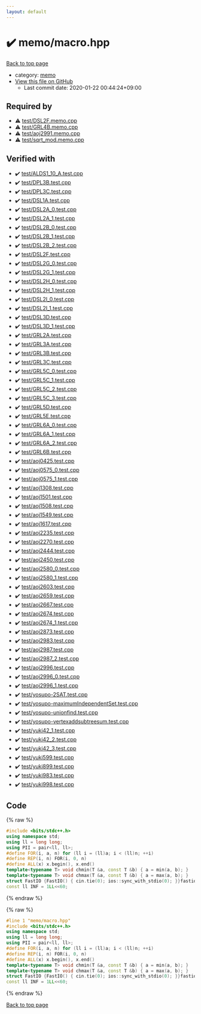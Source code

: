 ```yaml
---
layout: default
---
```


<!-- mathjax config similar to math.stackexchange -->
<script type="text/javascript" async
  src="https://cdnjs.cloudflare.com/ajax/libs/mathjax/2.7.5/MathJax.js?config=TeX-MML-AM_CHTML">
</script>
<script type="text/x-mathjax-config">
  MathJax.Hub.Config({
    TeX: { equationNumbers: { autoNumber: "AMS" }},
    tex2jax: {
      inlineMath: [ ['$','$'] ],
      processEscapes: true
    },
    "HTML-CSS": { matchFontHeight: false },
    displayAlign: "left",
    displayIndent: "2em"
  });
</script>

<script type="text/javascript" src="https://cdnjs.cloudflare.com/ajax/libs/jquery/3.4.1/jquery.min.js"></script>
<script src="https://cdn.jsdelivr.net/npm/jquery-balloon-js@1.1.2/jquery.balloon.min.js" integrity="sha256-ZEYs9VrgAeNuPvs15E39OsyOJaIkXEEt10fzxJ20+2I=" crossorigin="anonymous"></script>
<script type="text/javascript" src="../../assets/js/copy-button.js"></script>
<link rel="stylesheet" href="../../assets/css/copy-button.css" />


# :heavy_check_mark: memo/macro.hpp

<a href="../../index.html">Back to top page</a>

* category: <a href="../../index.html#d504a5ea65b088497578bdd812714d51">memo</a>
* <a href="{{ site.github.repository_url }}/blob/master/memo/macro.hpp">View this file on GitHub</a>
    - Last commit date: 2020-01-22 00:44:24+09:00




## Required by

* :warning: <a href="../test/DSL2F.memo.cpp.html">test/DSL2F.memo.cpp</a>
* :warning: <a href="../test/GRL4B.memo.cpp.html">test/GRL4B.memo.cpp</a>
* :warning: <a href="../test/aoj2991.memo.cpp.html">test/aoj2991.memo.cpp</a>
* :warning: <a href="../test/sqrt_mod.memo.cpp.html">test/sqrt_mod.memo.cpp</a>


## Verified with

* :heavy_check_mark: <a href="../../verify/test/ALDS1_10_A.test.cpp.html">test/ALDS1_10_A.test.cpp</a>
* :heavy_check_mark: <a href="../../verify/test/DPL3B.test.cpp.html">test/DPL3B.test.cpp</a>
* :heavy_check_mark: <a href="../../verify/test/DPL3C.test.cpp.html">test/DPL3C.test.cpp</a>
* :heavy_check_mark: <a href="../../verify/test/DSL1A.test.cpp.html">test/DSL1A.test.cpp</a>
* :heavy_check_mark: <a href="../../verify/test/DSL2A_0.test.cpp.html">test/DSL2A_0.test.cpp</a>
* :heavy_check_mark: <a href="../../verify/test/DSL2A_1.test.cpp.html">test/DSL2A_1.test.cpp</a>
* :heavy_check_mark: <a href="../../verify/test/DSL2B_0.test.cpp.html">test/DSL2B_0.test.cpp</a>
* :heavy_check_mark: <a href="../../verify/test/DSL2B_1.test.cpp.html">test/DSL2B_1.test.cpp</a>
* :heavy_check_mark: <a href="../../verify/test/DSL2B_2.test.cpp.html">test/DSL2B_2.test.cpp</a>
* :heavy_check_mark: <a href="../../verify/test/DSL2F.test.cpp.html">test/DSL2F.test.cpp</a>
* :heavy_check_mark: <a href="../../verify/test/DSL2G_0.test.cpp.html">test/DSL2G_0.test.cpp</a>
* :heavy_check_mark: <a href="../../verify/test/DSL2G_1.test.cpp.html">test/DSL2G_1.test.cpp</a>
* :heavy_check_mark: <a href="../../verify/test/DSL2H_0.test.cpp.html">test/DSL2H_0.test.cpp</a>
* :heavy_check_mark: <a href="../../verify/test/DSL2H_1.test.cpp.html">test/DSL2H_1.test.cpp</a>
* :heavy_check_mark: <a href="../../verify/test/DSL2I_0.test.cpp.html">test/DSL2I_0.test.cpp</a>
* :heavy_check_mark: <a href="../../verify/test/DSL2I_1.test.cpp.html">test/DSL2I_1.test.cpp</a>
* :heavy_check_mark: <a href="../../verify/test/DSL3D.test.cpp.html">test/DSL3D.test.cpp</a>
* :heavy_check_mark: <a href="../../verify/test/DSL3D_1.test.cpp.html">test/DSL3D_1.test.cpp</a>
* :heavy_check_mark: <a href="../../verify/test/GRL2A.test.cpp.html">test/GRL2A.test.cpp</a>
* :heavy_check_mark: <a href="../../verify/test/GRL3A.test.cpp.html">test/GRL3A.test.cpp</a>
* :heavy_check_mark: <a href="../../verify/test/GRL3B.test.cpp.html">test/GRL3B.test.cpp</a>
* :heavy_check_mark: <a href="../../verify/test/GRL3C.test.cpp.html">test/GRL3C.test.cpp</a>
* :heavy_check_mark: <a href="../../verify/test/GRL5C_0.test.cpp.html">test/GRL5C_0.test.cpp</a>
* :heavy_check_mark: <a href="../../verify/test/GRL5C_1.test.cpp.html">test/GRL5C_1.test.cpp</a>
* :heavy_check_mark: <a href="../../verify/test/GRL5C_2.test.cpp.html">test/GRL5C_2.test.cpp</a>
* :heavy_check_mark: <a href="../../verify/test/GRL5C_3.test.cpp.html">test/GRL5C_3.test.cpp</a>
* :heavy_check_mark: <a href="../../verify/test/GRL5D.test.cpp.html">test/GRL5D.test.cpp</a>
* :heavy_check_mark: <a href="../../verify/test/GRL5E.test.cpp.html">test/GRL5E.test.cpp</a>
* :heavy_check_mark: <a href="../../verify/test/GRL6A_0.test.cpp.html">test/GRL6A_0.test.cpp</a>
* :heavy_check_mark: <a href="../../verify/test/GRL6A_1.test.cpp.html">test/GRL6A_1.test.cpp</a>
* :heavy_check_mark: <a href="../../verify/test/GRL6A_2.test.cpp.html">test/GRL6A_2.test.cpp</a>
* :heavy_check_mark: <a href="../../verify/test/GRL6B.test.cpp.html">test/GRL6B.test.cpp</a>
* :heavy_check_mark: <a href="../../verify/test/aoj0425.test.cpp.html">test/aoj0425.test.cpp</a>
* :heavy_check_mark: <a href="../../verify/test/aoj0575_0.test.cpp.html">test/aoj0575_0.test.cpp</a>
* :heavy_check_mark: <a href="../../verify/test/aoj0575_1.test.cpp.html">test/aoj0575_1.test.cpp</a>
* :heavy_check_mark: <a href="../../verify/test/aoj1308.test.cpp.html">test/aoj1308.test.cpp</a>
* :heavy_check_mark: <a href="../../verify/test/aoj1501.test.cpp.html">test/aoj1501.test.cpp</a>
* :heavy_check_mark: <a href="../../verify/test/aoj1508.test.cpp.html">test/aoj1508.test.cpp</a>
* :heavy_check_mark: <a href="../../verify/test/aoj1549.test.cpp.html">test/aoj1549.test.cpp</a>
* :heavy_check_mark: <a href="../../verify/test/aoj1617.test.cpp.html">test/aoj1617.test.cpp</a>
* :heavy_check_mark: <a href="../../verify/test/aoj2235.test.cpp.html">test/aoj2235.test.cpp</a>
* :heavy_check_mark: <a href="../../verify/test/aoj2270.test.cpp.html">test/aoj2270.test.cpp</a>
* :heavy_check_mark: <a href="../../verify/test/aoj2444.test.cpp.html">test/aoj2444.test.cpp</a>
* :heavy_check_mark: <a href="../../verify/test/aoj2450.test.cpp.html">test/aoj2450.test.cpp</a>
* :heavy_check_mark: <a href="../../verify/test/aoj2580_0.test.cpp.html">test/aoj2580_0.test.cpp</a>
* :heavy_check_mark: <a href="../../verify/test/aoj2580_1.test.cpp.html">test/aoj2580_1.test.cpp</a>
* :heavy_check_mark: <a href="../../verify/test/aoj2603.test.cpp.html">test/aoj2603.test.cpp</a>
* :heavy_check_mark: <a href="../../verify/test/aoj2659.test.cpp.html">test/aoj2659.test.cpp</a>
* :heavy_check_mark: <a href="../../verify/test/aoj2667.test.cpp.html">test/aoj2667.test.cpp</a>
* :heavy_check_mark: <a href="../../verify/test/aoj2674.test.cpp.html">test/aoj2674.test.cpp</a>
* :heavy_check_mark: <a href="../../verify/test/aoj2674_1.test.cpp.html">test/aoj2674_1.test.cpp</a>
* :heavy_check_mark: <a href="../../verify/test/aoj2873.test.cpp.html">test/aoj2873.test.cpp</a>
* :heavy_check_mark: <a href="../../verify/test/aoj2983.test.cpp.html">test/aoj2983.test.cpp</a>
* :heavy_check_mark: <a href="../../verify/test/aoj2987.test.cpp.html">test/aoj2987.test.cpp</a>
* :heavy_check_mark: <a href="../../verify/test/aoj2987_2.test.cpp.html">test/aoj2987_2.test.cpp</a>
* :heavy_check_mark: <a href="../../verify/test/aoj2996.test.cpp.html">test/aoj2996.test.cpp</a>
* :heavy_check_mark: <a href="../../verify/test/aoj2996_0.test.cpp.html">test/aoj2996_0.test.cpp</a>
* :heavy_check_mark: <a href="../../verify/test/aoj2996_1.test.cpp.html">test/aoj2996_1.test.cpp</a>
* :heavy_check_mark: <a href="../../verify/test/yosupo-2SAT.test.cpp.html">test/yosupo-2SAT.test.cpp</a>
* :heavy_check_mark: <a href="../../verify/test/yosupo-maximumIndependentSet.test.cpp.html">test/yosupo-maximumIndependentSet.test.cpp</a>
* :heavy_check_mark: <a href="../../verify/test/yosupo-unionfind.test.cpp.html">test/yosupo-unionfind.test.cpp</a>
* :heavy_check_mark: <a href="../../verify/test/yosupo-vertexaddsubtreesum.test.cpp.html">test/yosupo-vertexaddsubtreesum.test.cpp</a>
* :heavy_check_mark: <a href="../../verify/test/yuki42_1.test.cpp.html">test/yuki42_1.test.cpp</a>
* :heavy_check_mark: <a href="../../verify/test/yuki42_2.test.cpp.html">test/yuki42_2.test.cpp</a>
* :heavy_check_mark: <a href="../../verify/test/yuki42_3.test.cpp.html">test/yuki42_3.test.cpp</a>
* :heavy_check_mark: <a href="../../verify/test/yuki599.test.cpp.html">test/yuki599.test.cpp</a>
* :heavy_check_mark: <a href="../../verify/test/yuki899.test.cpp.html">test/yuki899.test.cpp</a>
* :heavy_check_mark: <a href="../../verify/test/yuki983.test.cpp.html">test/yuki983.test.cpp</a>
* :heavy_check_mark: <a href="../../verify/test/yuki998.test.cpp.html">test/yuki998.test.cpp</a>


## Code

<a id="unbundled"></a>
{% raw %}
```cpp
#include <bits/stdc++.h>
using namespace std;
using ll = long long;
using PII = pair<ll, ll>;
#define FOR(i, a, n) for (ll i = (ll)a; i < (ll)n; ++i)
#define REP(i, n) FOR(i, 0, n)
#define ALL(x) x.begin(), x.end()
template<typename T> void chmin(T &a, const T &b) { a = min(a, b); }
template<typename T> void chmax(T &a, const T &b) { a = max(a, b); }
struct FastIO {FastIO() { cin.tie(0); ios::sync_with_stdio(0); }}fastiofastio;
const ll INF = 1LL<<60;
```
{% endraw %}

<a id="bundled"></a>
{% raw %}
```cpp
#line 1 "memo/macro.hpp"
#include <bits/stdc++.h>
using namespace std;
using ll = long long;
using PII = pair<ll, ll>;
#define FOR(i, a, n) for (ll i = (ll)a; i < (ll)n; ++i)
#define REP(i, n) FOR(i, 0, n)
#define ALL(x) x.begin(), x.end()
template<typename T> void chmin(T &a, const T &b) { a = min(a, b); }
template<typename T> void chmax(T &a, const T &b) { a = max(a, b); }
struct FastIO {FastIO() { cin.tie(0); ios::sync_with_stdio(0); }}fastiofastio;
const ll INF = 1LL<<60;

```
{% endraw %}

<a href="../../index.html">Back to top page</a>


